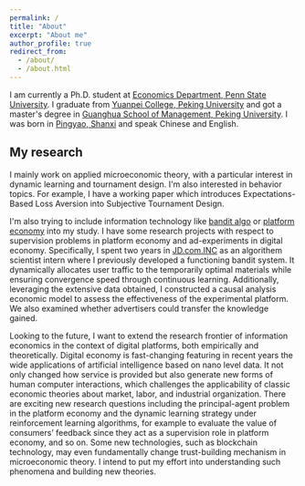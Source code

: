 ```yaml
---
permalink: /
title: "About"
excerpt: "About me"
author_profile: true
redirect_from: 
  - /about/
  - /about.html
---
```


I am currently a Ph.D. student at [Economics Department, Penn State University](https://econ.la.psu.edu/). I graduate from [Yuanpei College, Peking University](https://yuanpei.pku.edu.cn/en/) and got a master's degree in [Guanghua School of Management, Peking University](https://en.gsm.pku.edu.cn/). I was born in [Pingyao, Shanxi](https://en.wikipedia.org/wiki/Pingyao) and speak Chinese and English.

## My research
I mainly work on applied microeconomic theory, with a particular interest in dynamic learning and tournament design. I'm also interested in behavior topics. For example, I have a working paper which introduces Expectations-Based Loss Aversion into Subjective Tournament Design. 

I'm also trying to include information technology like [bandit algo](https://en.wikipedia.org/wiki/Multi-armed_bandit) or [platform economy](https://en.wikipedia.org/wiki/Platform_economy) into my study. I have some research projects with respect to supervision problems in platform economy and ad-experiments in digital economy. Specifically, I spent two years in 
[JD.com.INC](https://www.jd.com/?country=USA) as an algorithem scientist intern where I previously developed a functioning bandit system. It dynamically allocates user traffic to the temporarily optimal materials while ensuring convergence speed through continuous learning. Additionally, leveraging the extensive data obtained, I constructed a causal analysis economic model to assess the effectiveness of the experimental platform. We also examined whether advertisers could transfer the knowledge gained.


Looking to the future, I want to extend the research frontier of information economics in the context of digital platforms, both empirically and theoretically. Digital economy is fast-changing featuring in recent years the wide applications of artificial intelligence based on nano level data. It not only changed how service is provided but also generate new forms of human computer interactions, which challenges the applicability of classic economic theories about market, labor, and industrial organization. There are exciting new research questions including the principal-agent problem in the platform economy and the dynamic learning strategy under reinforcement learning algorithms, for example to evaluate the value of consumers’ feedback since they act as a supervision role in platform economy, and so on. Some new technologies, such as blockchain technology, may even fundamentally change trust-building mechanism in microeconomic theory. I intend to put my effort into understanding such phenomena and building new theories. 




